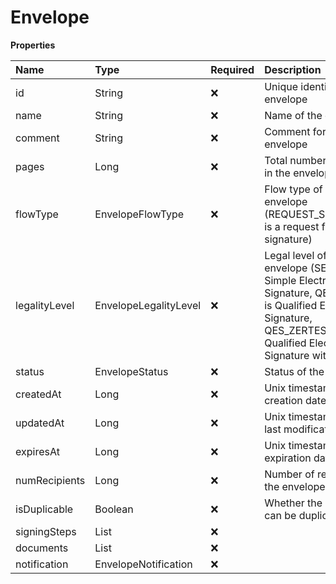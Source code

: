 # Envelope

**Properties**

| Name          | Type                  | Required | Description                                                                                                                                                             |
| :------------ | :-------------------- | :------- | :---------------------------------------------------------------------------------------------------------------------------------------------------------------------- |
| id            | String                | ❌       | Unique identifier of the envelope                                                                                                                                       |
| name          | String                | ❌       | Name of the envelope                                                                                                                                                    |
| comment       | String                | ❌       | Comment for the envelope                                                                                                                                                |
| pages         | Long                  | ❌       | Total number of pages in the envelope                                                                                                                                   |
| flowType      | EnvelopeFlowType      | ❌       | Flow type of the envelope (REQUEST_SIGNATURE is a request for signature)                                                                                                |
| legalityLevel | EnvelopeLegalityLevel | ❌       | Legal level of the envelope (SES is Simple Electronic Signature, QES_EIDAS is Qualified Electronic Signature, QES_ZERTES is Qualified Electronic Signature with Zertes) |
| status        | EnvelopeStatus        | ❌       | Status of the envelope                                                                                                                                                  |
| createdAt     | Long                  | ❌       | Unix timestamp of the creation date                                                                                                                                     |
| updatedAt     | Long                  | ❌       | Unix timestamp of the last modification date                                                                                                                            |
| expiresAt     | Long                  | ❌       | Unix timestamp of the expiration date                                                                                                                                   |
| numRecipients | Long                  | ❌       | Number of recipients in the envelope                                                                                                                                    |
| isDuplicable  | Boolean               | ❌       | Whether the envelope can be duplicated                                                                                                                                  |
| signingSteps  | List<SigningStep>     | ❌       |                                                                                                                                                                         |
| documents     | List<Document>        | ❌       |                                                                                                                                                                         |
| notification  | EnvelopeNotification  | ❌       |                                                                                                                                                                         |
